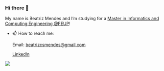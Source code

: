 ### Hi there 👋

My name is Beatriz Mendes and I’m studying for a [Master in Informatics and Computing Engineering @FEUP](https://sigarra.up.pt/feup/en/cur_geral.cur_view?pv_curso_id=742&pv_ano_lectivo=2019)!

- 📫 How to reach me: 

  Email: beatrizcsmendes@gmail.com
  
  [LinkedIn](https://www.linkedin.com/in/beatriz-mendes-38279b1a0/)

![](https://media2.giphy.com/media/udhngZK2IFTc4/giphy.gif)
